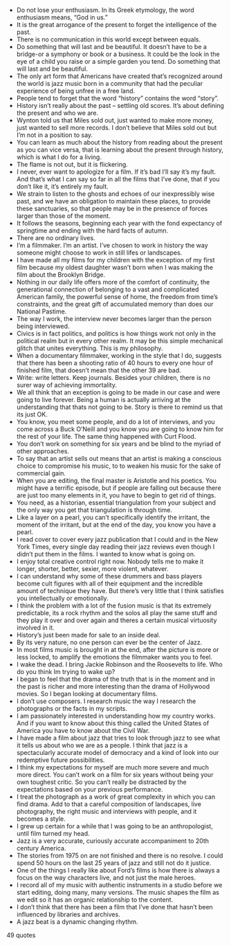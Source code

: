  - Do not lose your enthusiasm. In its Greek etymology, the word enthusiasm means, “God in us.”
 - It is the great arrogance of the present to forget the intelligence of the past.
 - There is no communication in this world except between equals.
 - Do something that will last and be beautiful. It doesn’t have to be a bridge-or a symphony or book or a business. It could be the look in the eye of a child you raise or a simple garden you tend. Do something that will last and be beautiful.
 - The only art form that Americans have created that’s recognized around the world is jazz music born in a community that had the peculiar experience of being unfree in a free land.
 - People tend to forget that the word “history” contains the word “story”.
 - History isn’t really about the past – settling old scores. It’s about defining the present and who we are.
 - Wynton told us that Miles sold out, just wanted to make more money, just wanted to sell more records. I don’t believe that Miles sold out but I’m not in a position to say.
 - You can learn as much about the history from reading about the present as you can vice versa, that is learning about the present through history, which is what I do for a living.
 - The flame is not out, but it is flickering.
 - I never, ever want to apologize for a film. If it’s bad I’ll say it’s my fault. And that’s what I can say so far in all the films that I’ve done, that if you don’t like it, it’s entirely my fault.
 - We strain to listen to the ghosts and echoes of our inexpressibly wise past, and we have an obligation to maintain these places, to provide these sanctuaries, so that people may be in the presence of forces larger than those of the moment.
 - It follows the seasons, beginning each year with the fond expectancy of springtime and ending with the hard facts of autumn.
 - There are no ordinary lives.
 - I’m a filmmaker. I’m an artist. I’ve chosen to work in history the way someone might choose to work in still lifes or landscapes.
 - I have made all my films for my children with the exception of my first film because my oldest daughter wasn’t born when I was making the film about the Brooklyn Bridge.
 - Nothing in our daily life offers more of the comfort of continuity, the generational connection of belonging to a vast and complicated American family, the powerful sense of home, the freedom from time’s constraints, and the great gift of accumulated memory than does our National Pastime.
 - The way I work, the interview never becomes larger than the person being interviewed.
 - Civics is in fact politics, and politics is how things work not only in the political realm but in every other realm. It may be this simple mechanical glitch that unites everything. This is my philosophy.
 - When a documentary filmmaker, working in the style that I do, suggests that there has been a shooting ratio of 40 hours to every one hour of finished film, that doesn’t mean that the other 39 are bad.
 - Write: write letters. Keep journals. Besides your children, there is no surer way of achieving immortality.
 - We all think that an exception is going to be made in our case and were going to live forever. Being a human is actually arriving at the understanding that thats not going to be. Story is there to remind us that its just OK.
 - You know, you meet some people, and do a lot of interviews, and you come across a Buck O’Neill and you know you are going to know him for the rest of your life. The same thing happened with Curt Flood.
 - You don’t work on something for six years and be blind to the myriad of other approaches.
 - To say that an artist sells out means that an artist is making a conscious choice to compromise his music, to to weaken his music for the sake of commercial gain.
 - When you are editing, the final master is Aristotle and his poetics. You might have a terrific episode, but if people are falling out because there are just too many elements in it, you have to begin to get rid of things.
 - You need, as a historian, essential triangulation from your subject and the only way you get that triangulation is through time.
 - Like a layer on a pearl, you can’t specifically identify the irritant, the moment of the irritant, but at the end of the day, you know you have a pearl.
 - I read cover to cover every jazz publication that I could and in the New York Times, every single day reading their jazz reviews even though I didn’t put them in the films. I wanted to know what is going on.
 - I enjoy total creative control right now. Nobody tells me to make it longer, shorter, better, sexier, more violent, whatever.
 - I can understand why some of these drummers and bass players become cult figures with all of their equipment and the incredible amount of technique they have. But there’s very little that I think satisfies you intellectually or emotionally.
 - I think the problem with a lot of the fusion music is that its extremely predictable, its a rock rhythm and the solos all play the same stuff and they play it over and over again and theres a certain musical virtuosity involved in it.
 - History’s just been made for sale to an inside deal.
 - By its very nature, no one person can ever be the center of Jazz.
 - In most films music is brought in at the end, after the picture is more or less locked, to amplify the emotions the filmmaker wants you to feel.
 - I wake the dead. I bring Jackie Robinson and the Roosevelts to life. Who do you think Im trying to wake up?
 - I began to feel that the drama of the truth that is in the moment and in the past is richer and more interesting than the drama of Hollywood movies. So I began looking at documentary films.
 - I don’t use composers. I research music the way I research the photographs or the facts in my scripts.
 - I am passionately interested in understanding how my country works. And if you want to know about this thing called the United States of America you have to know about the Civil War.
 - I have made a film about jazz that tries to look through jazz to see what it tells us about who we are as a people. I think that jazz is a spectacularly accurate model of democracy and a kind of look into our redemptive future possibilities.
 - I think my expectations for myself are much more severe and much more direct. You can’t work on a film for six years without being your own toughest critic. So you can’t really be distracted by the expectations based on your previous performance.
 - I treat the photograph as a work of great complexity in which you can find drama. Add to that a careful composition of landscapes, live photography, the right music and interviews with people, and it becomes a style.
 - I grew up certain for a while that I was going to be an anthropologist, until film turned my head.
 - Jazz is a very accurate, curiously accurate accompaniment to 20th century America.
 - The stories from 1975 on are not finished and there is no resolve. I could spend 50 hours on the last 25 years of jazz and still not do it justice.
 - One of the things I really like about Ford’s films is how there is always a focus on the way characters live, and not just the male heroes.
 - I record all of my music with authentic instruments in a studio before we start editing, doing many, many versions. The music shapes the film as we edit so it has an organic relationship to the content.
 - I don’t think that there has been a film that I’ve done that hasn’t been influenced by libraries and archives.
 - A jazz beat is a dynamic changing rhythm.

49 quotes